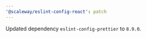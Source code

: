 ```yaml
---
'@scaleway/eslint-config-react': patch
---
```


Updated dependency `eslint-config-prettier` to `8.9.0`.
